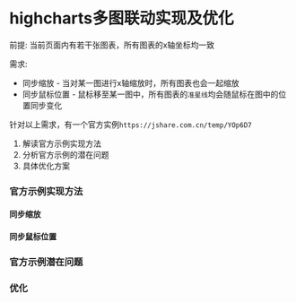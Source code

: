 # highcharts多图联动实现及优化

前提: 当前页面内有若干张图表，所有图表的x轴坐标均一致

需求: 
* 同步缩放 - 当对某一图进行x轴缩放时，所有图表也会一起缩放
* 同步鼠标位置 - 鼠标移至某一图中，所有图表的`准星线`均会随鼠标在图中的位置同步变化

针对以上需求，有一个官方实例`https://jshare.com.cn/temp/YOp6D7`


1. 解读官方示例实现方法
2. 分析官方示例的潜在问题
3. 具体优化方案

### 官方示例实现方法

#### 同步缩放

#### 同步鼠标位置

### 官方示例潜在问题

### 优化

